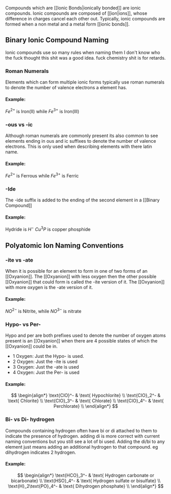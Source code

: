 Compounds which are [[Ionic Bonds|ionically bonded]] are ionic compounds.  Ionic compounds are composed of [[ion|ions]], whose difference in charges cancel each other out. Typically, ionic compounds are formed when a non metal and a metal form [[ionic bonds]].
## Binary Ionic Compound Naming
Ionic compounds use so many rules when naming them I don't know who the fuck thought this shit was a good idea. fuck chemistry shit is for retards.

### Roman Numerals
Elements which can form multiple ionic forms typically use roman numerals to denote the number of valence electrons a element has.
#### Example:
$Fe^{2+} \text{ is Iron(II) while } Fe^{3+}\text{ is Iron(III)}$ 

### -ous vs -ic
Although roman numerals are commonly present its also common to see elements ending in ous and ic suffixes to denote the number of valence electrons. This is only used when describing elements with there latin name. 
#### Example:
$Fe^{2+} \text{ is Ferrous while }Fe^{3+}\text{ is Ferric}$

### -Ide
The -ide suffix is added to the ending of the second element in a [[Binary Compound]]
#### Example:
$\text{Hydride is } H^-$
$Cu^3P \text{ is copper phosphide}$

## Polyatomic Ion Naming Conventions
### -ite vs -ate
When it is possible for an element to form in one of two forms of an [[Oxyanion]]. The [[Oxyanion]] with less oxygen then the other possible [[Oxyanion]] that could form is called the -ite version of it. The [[Oxyanion]] with more oxygen is the -ate version of it. 
#### Example:
$NO^{2-} \text{ is Nitrite, while } NO^{3-} \text{ is nitrate}$

### Hypo- vs Per-
Hypo and per are both prefixes used to denote the number of oxygen atoms present is an [[Oxyanion]] when there are 4 possible states of which the [[Oxyanion]] could be in.
* 1 Oxygen: Just the Hypo- is used.
* 2 Oxygen: Just the -ite is used
* 3 Oxygen: Just the -ate is used
* 4 Oxygen: Just the Per- is used
#### Example:
$$
\begin{align*}
\text{ClO}^- & \text{ Hypochlorite} \\
\text{ClO}_2^- & \text{ Chlorite} \\
\text{ClO}_3^- & \text{ Chlorate} \\
\text{ClO}_4^- & \text{ Perchlorate} \\
\end{align*}
$$

### Bi- vs Di- hydrogen
Compounds containing hydrogen often have bi or di attached to them to indicate the presence of hydrogen. adding di is more correct with current naming conventions but you still see a lot of bi used. Adding the di/bi to any element just means adding an additional hydrogen to that compound. eg dihydrogen indicates 2 hydrogen. 
#### Example:
$$
\begin{align*}
\text{HCO}_3^- & \text{ Hydrogen carbonate or bicarbonate} \\
\text{HSO}_4^- & \text{ Hydrogen sulfate or bisulfate} \\
\text{H}_2\text{PO}_4^- & \text{ Dihydrogen phosphate} \\
\end{align*}
$$

